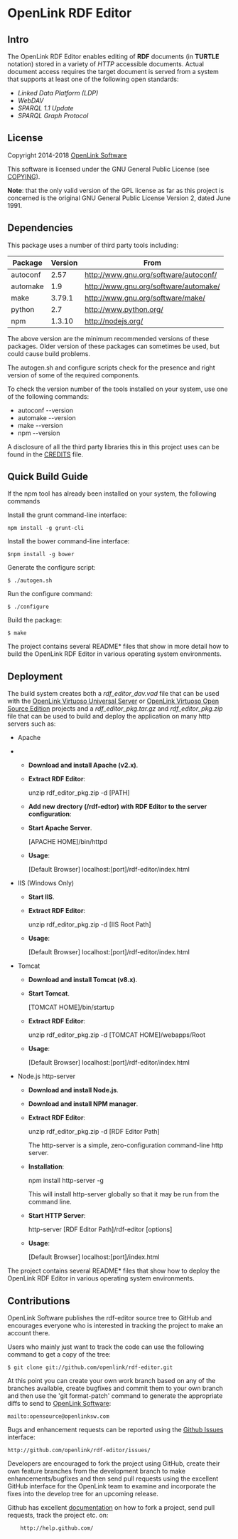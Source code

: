 # OpenLink RDF Editor



## Intro
The OpenLink RDF Editor enables editing of **RDF** documents (in **TURTLE** notation) stored in a
variety of *HTTP* accessible documents.  Actual document access requires the target document is
served from a system that supports at least one of the following open standards:

  - *Linked Data Platform (LDP)*
  - *WebDAV*
  - *SPARQL 1.1 Update*
  - *SPARQL Graph Protocol*



## License
Copyright 2014-2018 [OpenLink Software](mailto:opensource@openlinksw.com)

This software is licensed under the GNU General Public License (see
[COPYING](http://github.com/openlink/rdf-editor/blob/develop/COPYING)).

**Note**: that the only valid version of the GPL license as far as this project is concerned is the
original GNU General Public License Version 2, dated June 1991.



## Dependencies

This package uses a number of third party tools including:

Package  | Version | From
-------- | ------- | -------------------------------------
autoconf | 2.57    | http://www.gnu.org/software/autoconf/
automake | 1.9     | http://www.gnu.org/software/automake/
make     | 3.79.1  | http://www.gnu.org/software/make/
python   | 2.7     | http://www.python.org/
npm      | 1.3.10  | http://nodejs.org/

The above version are the minimum recommended versions of these packages. Older version of these
packages can sometimes be used, but could cause build problems.

The autogen.sh and configure scripts check for the presence and right version of some of the
required components.

To check the version number of the tools installed on your system, use one of the following commands:

  * autoconf --version
  * automake --version
  * make --version
  * npm --version

A disclosure of all the third party libraries this in this project uses can be found in the
[CREDITS](http://github.com/openlink/rdf-editor/blob/develop/CREDITS) file.



## Quick Build Guide

If the npm tool has already been installed on your system, the following commands

Install the grunt command-line interface:
```
npm install -g grunt-cli
```

Install the bower command-line interface:
```
$npm install -g bower
```

Generate the configure script:
```
$ ./autogen.sh
```

Run the configure command:
```
$ ./configure
```

Build the package:
```
$ make
```

The project contains several README* files that show in more detail how to build the OpenLink RDF
Editor in various operating system environments.



## Deployment

The build system creates both a *rdf\_editor\_dav.vad* file that can be used with the
[OpenLink Virtuoso Universal Server](http://virtuoso.openlinksw.com) or
[OpenLink Virtuoso Open Source Edition](http://github.com/openlink/virtuoso-opensource)
projects and a *rdf\_editor\_pkg.tar.gz* and *rdf\_editor\_pkg.zip* file that can be used to build and
deploy the application on many http servers such as:

- Apache
-
  * **Download and install Apache (v2.x)**.

  * **Extract RDF Editor**:

	unzip rdf\_editor\_pkg.zip -d [PATH]

  * **Add new drectory (/rdf-edtor) with RDF Editor to the server configuration**:

  * **Start Apache Server**.

	[APACHE HOME]/bin/httpd

  * **Usage**:

	[Default Browser] localhost:[port]/rdf-editor/index.html

- IIS (Windows Only)

  * **Start IIS**.

  * **Extract RDF Editor**:

	unzip rdf\_editor\_pkg.zip -d [IIS Root Path]

  * **Usage**:

	[Default Browser] localhost:[port]/rdf-editor/index.html

- Tomcat

  * **Download and install Tomcat (v8.x)**.

  * **Start Tomcat**.

	[TOMCAT HOME]/bin/startup

  * **Extract RDF Editor**:

	unzip rdf\_editor\_pkg.zip -d [TOMCAT HOME]/webapps/Root

  * **Usage**:

	[Default Browser] localhost:[port]/rdf-editor/index.html

- Node.js http-server

  * **Download and install Node.js**.

  * **Download and install NPM manager**.

  * **Extract RDF Editor**:

	unzip rdf\_editor\_pkg.zip -d [RDF Editor Path]

	The http-server is a simple, zero-configuration command-line http server.

  * **Installation**:

	npm install http-server -g

	This will install http-server globally so that it may be run from the command line.

  * **Start HTTP Server**:

	http-server [RDF Editor Path]/rdf-editor [options]

  * **Usage**:

	[Default Browser] localhost:[port]/index.html


The project contains several README* files that show how to deploy the OpenLink RDF Editor in
various operating system environments.


## Contributions

OpenLink Software publishes the rdf-editor source tree to GitHub and encourages everyone who is
interested in tracking the project to make an account there.

Users who mainly just want to track the code can use the following command to get a copy of the
tree:
```
$ git clone git://github.com/openlink/rdf-editor.git
```

At this point you can create your own work branch based on any of the branches available, create
bugfixes and commit them to your own branch and then use the 'git format-patch' command to generate
the appropriate diffs to send to [OpenLink Software](mailto:opensource@openlinksw.com):
```
mailto:opensource@openlinksw.com
```

Bugs and enhancement requests can be reported using the
[Github Issues](http://github.com/openlink/rdf-editor/issues/) interface:
```
http://github.com/openlink/rdf-editor/issues/
```

Developers are encouraged to fork the project using GitHub, create
their own feature branches from the development branch to make
enhancements/bugfixes and then send pull requests using the excellent
GitHub interface for the OpenLink team to examine and incorporate
the fixes into the develop tree for an upcoming release.

Github has excellent [documentation](http://help.github.com/) on how to fork a project, send pull
requests, track the project etc. on:
```
    http://help.github.com/
```
